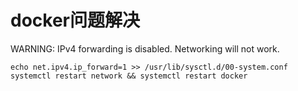 # docker问题解决

WARNING: IPv4 forwarding is disabled. Networking will not work.

```shell
echo net.ipv4.ip_forward=1 >> /usr/lib/sysctl.d/00-system.conf
systemctl restart network && systemctl restart docker
```

